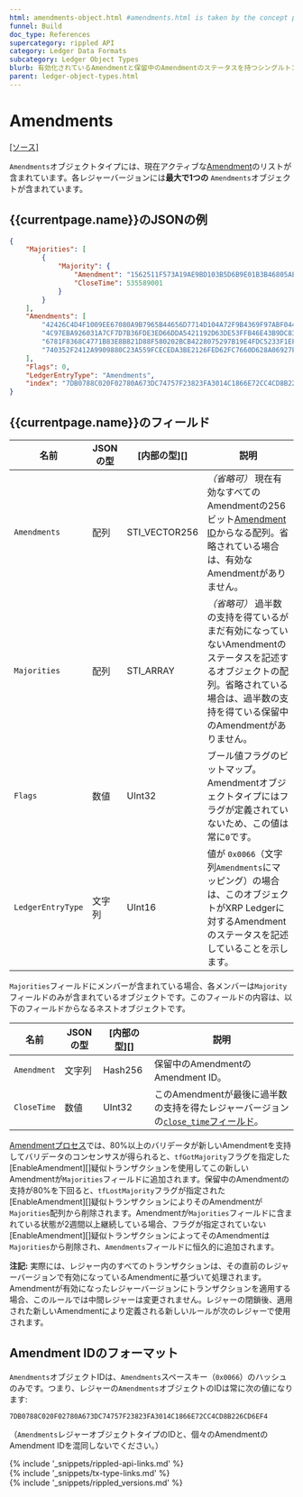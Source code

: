 ```yaml
---
html: amendments-object.html #amendments.html is taken by the concept page
funnel: Build
doc_type: References
supercategory: rippled API
category: Ledger Data Formats
subcategory: Ledger Object Types
blurb: 有効化されているAmendmentと保留中のAmendmentのステータスを持つシングルトンオブジェクトです。
parent: ledger-object-types.html
---
```

# Amendments
[[ソース]<br>](https://github.com/ripple/rippled/blob/master/src/ripple/protocol/impl/LedgerFormats.cpp#L110-L113 "Source")

`Amendments`オブジェクトタイプには、現在アクティブな[Amendment](amendments.html)のリストが含まれています。各レジャーバージョンには**最大で1つの** `Amendments`オブジェクトが含まれています。

## {{currentpage.name}}のJSONの例

```json
{
    "Majorities": [
        {
            "Majority": {
                "Amendment": "1562511F573A19AE9BD103B5D6B9E01B3B46805AEC5D3C4805C902B514399146",
                "CloseTime": 535589001
            }
        }
    ],
    "Amendments": [
        "42426C4D4F1009EE67080A9B7965B44656D7714D104A72F9B4369F97ABF044EE",
        "4C97EBA926031A7CF7D7B36FDE3ED66DDA5421192D63DE53FFB46E43B9DC8373",
        "6781F8368C4771B83E8B821D88F580202BCB4228075297B19E4FDC5233F1EFDC",
        "740352F2412A9909880C23A559FCECEDA3BE2126FED62FC7660D628A06927F11"
    ],
    "Flags": 0,
    "LedgerEntryType": "Amendments",
    "index": "7DB0788C020F02780A673DC74757F23823FA3014C1866E72CC4CD8B226CD6EF4"
}
```

## {{currentpage.name}}のフィールド

| 名前              | JSONの型 | [内部の型][] | 説明 |
|-------------------|-----------|-------------------|-------------|
| `Amendments`      | 配列     | STI_VECTOR256     | _（省略可）_ 現在有効なすべてのAmendmentの256ビット[Amendment ID](amendments.html#amendmentについて)からなる配列。省略されている場合は、有効なAmendmentがありません。 |
| `Majorities`      | 配列     | STI_ARRAY | _（省略可）_ 過半数の支持を得ているがまだ有効になっていないAmendmentのステータスを記述するオブジェクトの配列。省略されている場合は、過半数の支持を得ている保留中のAmendmentがありません。 |
| `Flags`           | 数値    | UInt32    | ブール値フラグのビットマップ。Amendmentオブジェクトタイプにはフラグが定義されていないため、この値は常に`0`です。 |
| `LedgerEntryType` | 文字列    | UInt16    |  値が `0x0066`（文字列`Amendments`にマッピング）の場合は、このオブジェクトがXRP Ledgerに対するAmendmentのステータスを記述していることを示します。 |

`Majorities`フィールドにメンバーが含まれている場合、各メンバーは`Majority`フィールドのみが含まれているオブジェクトです。このフィールドの内容は、以下のフィールドからなるネストオブジェクトです。

| 名前              | JSONの型 | [内部の型][] | 説明 |
|-------------------|-----------|-------------------|-------------|
| `Amendment`       | 文字列    | Hash256           | 保留中のAmendmentのAmendment ID。 |
| `CloseTime`       | 数値    | UInt32            | このAmendmentが最後に過半数の支持を得たレジャーバージョンの[`close_time`フィールド](ledger-header.html)。 |

[Amendmentプロセス](amendments.html#amendmentプロセス)では、80%以上のバリデータが新しいAmendmentを支持してバリデータのコンセンサスが得られると、`tfGotMajority`フラグを指定した[EnableAmendment][]疑似トランザクションを使用してこの新しいAmendmentが`Majorities`フィールドに追加されます。保留中のAmendmentの支持が80%を下回ると、`tfLostMajority`フラグが指定された[EnableAmendment][]疑似トランザクションによりそのAmendmentが`Majorities`配列から削除されます。Amendmentが`Majorities`フィールドに含まれている状態が2週間以上継続している場合、フラグが指定されていない[EnableAmendment][]疑似トランザクションによってそのAmendmentは`Majorities`から削除され、`Amendments`フィールドに恒久的に追加されます。

**注記:** 実際には、レジャー内のすべてのトランザクションは、その直前のレジャーバージョンで有効になっているAmendmentに基づいて処理されます。Amendmentが有効になったレジャーバージョンにトランザクションを適用する場合、このルールでは中間レジャーは変更されません。レジャーの閉鎖後、適用された新しいAmendmentにより定義される新しいルールが次のレジャーで使用されます。

## Amendment IDのフォーマット

`Amendments`オブジェクトIDは、`Amendments`スペースキー（`0x0066`）のハッシュのみです。つまり、レジャーの`Amendments`オブジェクトのIDは常に次の値になります:

```
7DB0788C020F02780A673DC74757F23823FA3014C1866E72CC4CD8B226CD6EF4
```

（`Amendments`レジャーオブジェクトタイプのIDと、個々のAmendmentのAmendment IDを混同しないでください。）

<!--{# common link defs #}-->
{% include '_snippets/rippled-api-links.md' %}			
{% include '_snippets/tx-type-links.md' %}			
{% include '_snippets/rippled_versions.md' %}
